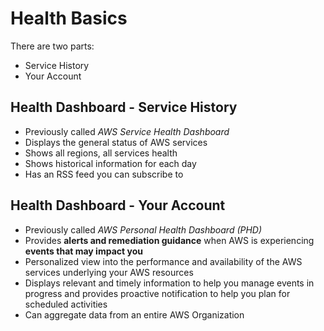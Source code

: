 # Health Basics

There are two parts: 
- Service History
- Your Account

## Health Dashboard - Service History

- Previously called *AWS Service Health Dashboard*
- Displays the general status of AWS services
- Shows all regions, all services health
- Shows historical information for each day
- Has an RSS feed you can subscribe to

## Health Dashboard - Your Account

- Previously called *AWS Personal Health Dashboard (PHD)* 
- Provides **alerts and remediation guidance** when AWS is experiencing **events that may impact you**
- Personalized view into the performance and availability of the AWS services underlying your AWS resources
- Displays relevant and timely information to help you manage events in progress and provides proactive notification to help you plan for scheduled activities
- Can aggregate data from an entire AWS Organization